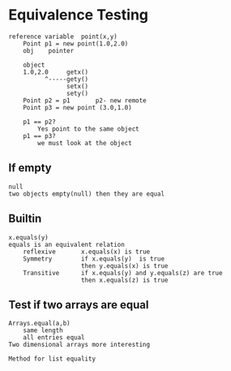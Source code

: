# Equivalence Testing
    reference variable  point(x,y)
        Point p1 = new point(1.0,2.0)
        obj    pointer

        object
        1.0,2.0     getx()
              ^-----gety()
                    setx()
                    sety()
        Point p2 = p1       p2- new remote
        Point p3 = new point (3.0,1.0)

        p1 == p2?
            Yes point to the same object
        p1 == p3?
            we must look at the object
## If empty
    null
    two objects empty(null) then they are equal

## Builtin
    x.equals(y)
    equals is an equivalent relation 
        reflexive       x.equals(x) is true
        Symmetry        if x.equals(y)  is true
                        then y.equals(x) is true
        Transitive      if x.equals(y) and y.equals(z) are true
                        then x.equals(z) is true

## Test if two arrays are equal
    Arrays.equal(a,b)
        same length
        all entries equal
    Two dimensional arrays more interesting
    
    Method for list equality